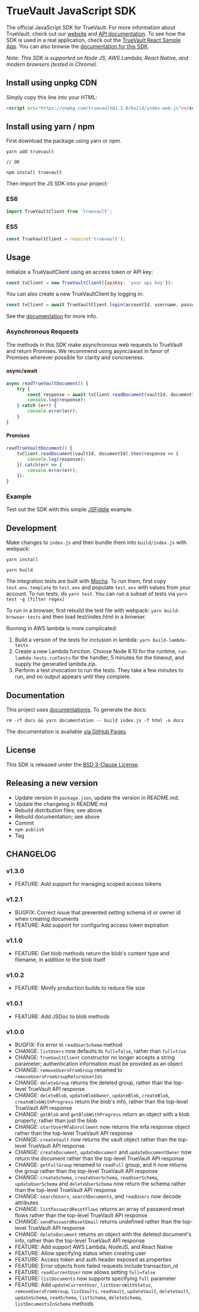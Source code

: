 # TrueVault JavaScript SDK

The official JavaScript SDK for TrueVault. For more information about TrueVault, check out our [website](https://www.truevault.com) and [API documentation](https://docs.truevault.com). To see how the SDK is used in a real application, check out the [TrueVault React Sample App](https://github.com/truevault/tv-react-js-sample-app). You can also browse the [documentation for this SDK](https://truevault.github.io/truevault-js-sdk).

_Note: This SDK is supported on Node JS, AWS Lambda, React Native, and modern browsers (tested in Chrome)._

## Install using unpkg CDN

Simply copy this line into your HTML:
```html
<script src="https://unpkg.com/truevault@1.3.0/build/index-web.js"></script>
```

## Install using yarn / npm

First download the package using yarn or npm.

```
yarn add truevault

// OR

npm install truevault
```

Then import the JS SDK into your project:

### ES6
```javascript
import TrueVaultClient from 'truevault';
```

### ES5
```javascript
const TrueVaultClient = require('truevault');
```

## Usage

Initialize a TrueVaultClient using an access token or API key:

```javascript
const tvClient = new TrueVaultClient({apiKey: 'your api key'});
```

You can also create a new TrueVaultClient by logging in:

```javascript
const tvClient = await TrueVaultClient.login(accountId, username, password, mfaCode);
```

See the [documentation](http://truevault.github.io/truevault-js-sdk) for more info.

### Asynchronous Requests

The methods in this SDK make asynchronous web requests to TrueVault and return Promises. We recommend using async/await in favor of Promises wherever possible for clarity and conciseness.

#### async/await
```javascript
async readTrueVaultDocument() {
    try {
        const response = await tvClient.readDocument(vaultId, documentId);
        console.log(response);
    } catch (err) {
        console.error(err);
    }
}
```

#### Promises
```javascript
readTrueVaultDocument() {
    tvClient.readDocument(vaultId, documentId).then(response => {
        console.log(response);
    }).catch(err => {
        console.error(err);
    });
}
```

### Example

Test out the SDK with this simple [JSFiddle](https://jsfiddle.net/TrueVault/wq4em2m1/) example.

## Development

Make changes to `index.js` and then bundle them into `build/index.js` with webpack:

`yarn install`

`yarn build`

The integration tests are built with [Mocha](https://mochajs.org/). To run them,
first copy `test.env.template` to `test.env` and populate `test.env` with values from your account. To run tests, do
`yarn test`. You can run a subset of tests via `yarn test -g [filter regex]`

To run in a browser, first rebuild the test file with webpack: `yarn build-browser-tests` 
and then load test/index.html in a browser.

Running in AWS lambda is more complicated:

1. Build a version of the tests for inclusion in lambda: `yarn build-lambda-tests`
1. Create a new Lambda function. Choose Node 8.10 for the runtime, `run-lambda-tests.runTests` for the handler, 5 minutes for the timeout, and supply the generated lambda.zip.
1. Perform a test invocation to run the tests. They take a few minutes to run, and no output appears until they complete.

## Documentation

This project uses [documentationjs](http://documentation.js.org/). To generate the docs:

```
rm -rf docs && yarn documentation -- build index.js -f html -o docs
```

The documentation is available [via GitHub Pages](https://truevault.github.io/truevault-js-sdk).

## License

This SDK is released under the [BSD 3-Clause License](LICENSE).

## Releasing a new version

- Update version in `package.json`, update the version in README.md.
- Update the changelog in README.md
- Rebuild distribution files; see above
- Rebuild documentation; see above
- Commit
- `npm publish`
- Tag

## CHANGELOG

### v1.3.0
* FEATURE: Add support for managing scoped access tokens

### v1.2.1
* BUGFIX: Correct issue that prevented setting schema id or owner id when creating documents
* FEATURE: Add support for configuring access token expiration

### v1.1.0
* FEATURE: Get blob methods return the blob's content type and filename, in addition to the blob itself

### v1.0.2
* FEATURE: Minify production builds to reduce file size

### v1.0.1
* FEATURE: Add JSDoc to blob methods

### v1.0.0
* BUGFIX: Fix error in `readUserSchema` method
* CHANGE: `listUsers` now defaults to `full=false`, rather than `full=true`
* CHANGE: `TrueVaultClient` constructor no longer accepts a string parameter; authentication information must be provided as an object
* CHANGE: `removeUsersFromGroup` renamed to `removeUsersFromGroupReturnUserIds`
* CHANGE: `deleteGroup` returns the deleted group, rather than the top-level TrueVault API response
* CHANGE: `deleteBlob`, `updateBlobOwner`, `updateBlob`, `createBlob`, `createBlobWithProgress` return the blob's info, rather than the top-level TrueVault API response
* CHANGE: `getBlob` and `getBlobWithProgress` return an object with a blob property, rather than just the blob
* CHANGE: `startUserMfaEnrollment` now returns the mfa response object rather than the top-level TrueVault API response
* CHANGE: `createVault` now returns the vault object rather than the top-level TrueVault API response
* CHANGE: `createDocument`, `updateDocument` and `updateDocumentOwner` now return the document rather than the top-level TrueVault API response
* CHANGE: `getFullGroup` renamed to `readFull` group, and it now returns the group rather than the top-level TrueVault API response
* CHANGE: `createSchema`, `createUserSchema`, `readUserSchema`, `updateUserSchema` and `deleteUserSchema` now return the schema rather than the top-level TrueVault API response
* CHANGE: `searchUsers`, `searchDocuments`, and `readUsers` now decode attributes
* CHANGE: `listPasswordResetFlows` returns an array of password reset flows rather than the top-level TrueVault API response
* CHANGE: `sendPasswordResetEmail` returns undefined rather than the top-level TrueVault API response
* CHANGE: `deleteDocument` returns an object with the deleted document's info, rather than the top-level TrueVault API response
* FEATURE: Add support AWS Lambda, NodeJS, and React Native
* FEATURE: Allow specifying status when creating user
* FEATURE: Access token and auth header exposed as properties
* FEATURE: Error objects from failed requests include transaction_id
* FEATURE: `readCurrentUser` now allows setting `full=false`
* FEATURE: `listDocuments` now supports specifying `full` parameter
* FEATURE: Add `updateCurrentUser`, `listUsersWithStatus`, `removeUsersFromGroup`, `listVaults`, `readVault`, `updateVault`, `deleteVault`, `updateSchema`, `readSchema`, `listSchema`, `deleteSchema`, `listDocumentsInSchema` methods
